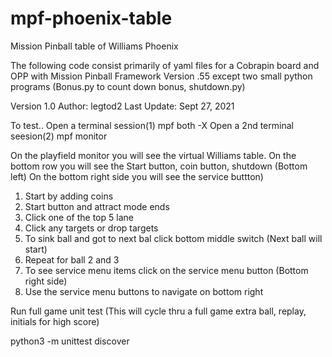 # mpf-phoenix-table
Mission Pinball table of Williams Phoenix 

The following code consist primarily of yaml files for a Cobrapin board and OPP with Mission Pinball Framework Version .55
except two small python programs (Bonus.py to count down bonus, shutdown.py)

Version 1.0
Author: legtod2
Last Update: Sept 27, 2021

To test.. 
Open a terminal session(1)
mpf both -X
Open a 2nd terminal seesion(2)
mpf monitor

On the playfield monitor you will see the virtual Williams table. On the bottom row you will see the Start button, coin button, shutdown (Bottom left)
On the bottom right side you will see the service buttton)

1) Start by adding coins
2) Start button and attract mode ends
3) Click one of the top 5 lane
4) Click any targets or drop targets
5) To sink ball and got to next bal click bottom middle switch (Next ball will start)
6) Repeat for ball 2 and 3
7) To see service menu items click on the service menu button (Bottom right side)
8) Use the service menu buttons to navigate on bottom right

Run full game unit test (This will cycle thru a full game extra ball, replay, initials for high score)

python3 -m unittest discover
